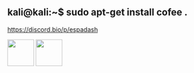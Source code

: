 ##  kali@kali:~$ sudo apt-get install cofee .


https://discord.bio/p/espadash

<a href="https://discord.com/invite/vd9vTvvk3U"><img src="https://upload.wikimedia.org/wikipedia/fr/thumb/0/05/Discord.svg/1200px-Discord.svg.png" width="60"></a> <a
href="https://twitter.com/espadash64"><img src="http://assets.stickpng.com/images/580b57fcd9996e24bc43c53e.png" width="60"></a>
